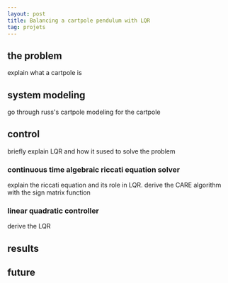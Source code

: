 ```yaml
---
layout: post
title: Balancing a cartpole pendulum with LQR
tag: projets
---
```


## the problem

explain what a cartpole is

## system modeling

go through russ's cartpole modeling for the cartpole


## control

briefly explain LQR and how it sused to solve the problem


### continuous time algebraic riccati equation solver

explain the riccati equation and its role in LQR. derive the CARE algorithm with the sign matrix function 


### linear quadratic controller

derive the LQR



## results



## future

